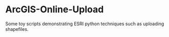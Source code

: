 # ArcGIS-Online-Upload
Some toy scripts demonstrating ESRI python techniques such as uploading shapefiles.
